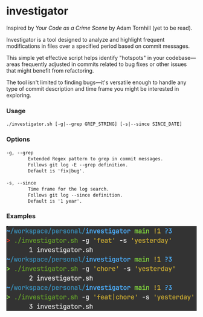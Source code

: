 # investigator

Inspired by *Your Code as a Crime Scene* by Adam Tornhill (yet to be read).

Investigator is a tool designed to analyze and highlight frequent modifications in files over a specified period based on commit messages.

This simple yet effective script helps identify "hotspots" in your codebase—areas frequently adjusted in commits related to bug fixes or other issues that might benefit from refactoring.

The tool isn't limited to finding bugs—it's versatile enough to handle any type of commit description and time frame you might be interested in exploring.


### Usage
```
./investigator.sh [-g|--grep GREP_STRING] [-s|--since SINCE_DATE]
```

### Options
```
-g, --grep
        Extended Regex pattern to grep in commit messages.
        Follows git log -E --grep definition.
        Default is 'fix|bug'.

-s, --since 
        Time frame for the log search.
        Follows git log --since definition.
        Default is '1 year'.
```

### Examples
![alt text](example.png)